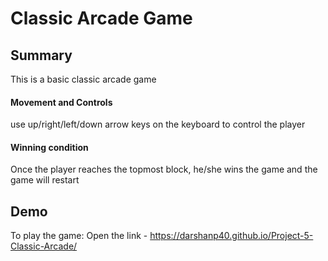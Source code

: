 # Classic Arcade Game

## Summary
This is a basic classic arcade game

#### Movement and Controls
use up/right/left/down arrow keys on the keyboard to control the player

#### Winning condition
Once the player reaches the topmost block, he/she wins the game and the game will restart

## Demo
To play the game: 
Open the link - https://darshanp40.github.io/Project-5-Classic-Arcade/